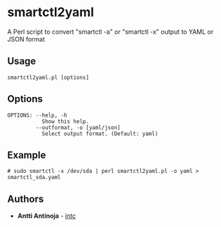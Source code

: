 # smartctl2yaml
A Perl script to convert "smartctl -a" or "smartctl -x" output to YAML or JSON format
## Usage
```
smartctl2yaml.pl [options]
```
## Options
```
OPTIONS: --help, -h
           Show this help.
         --outformat, -o [yaml/json]
           Select output format. (Default: yaml)
```
## Example
```
# sudo smartctl -x /dev/sda | perl smartctl2yaml.pl -o yaml > smartctl_sda.yaml
```
## Authors
* **Antti Antinoja** - [intc](https://github.com/intc)
